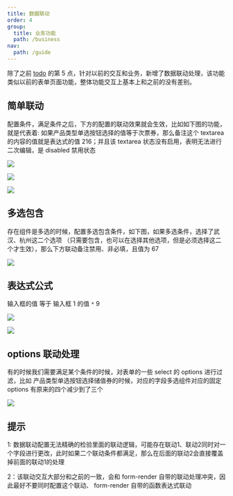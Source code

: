 ```yaml
---
title: 数据联动
order: 4
group:
  title: 业务功能
  path: /business
nav:
  path: /guide
---
```


除了之前 [todo](/guide/intro#todo) 的第 5 点，针对以前的交互和业务，新增了数据联动处理，该功能类似以前的表单页面功能，整体功能交互上基本上和之前的没有差别。

## 简单联动

配置条件，满足条件之后，下方的配置的联动效果就会生效，比如如下图的功能，就是代表着: 如果产品类型单选按钮选择的值等于次票券，那么备注这个 textarea 的内容的值就是表达式的值 216；并且该 textarea 状态没有启用，表明无法进行二次编辑，是 disabled 禁用状态

![](http://qiniu.yenmysoft.com.cn/form-render-assets/business/datalink.png)

![](http://qiniu.yenmysoft.com.cn/form-render-assets/business/datalink1.png)

![](http://qiniu.yenmysoft.com.cn/form-render-assets/business/datalink2.png)

## 多选包含

存在组件是多选的时候，配置多选包含条件，如下图，如果多选条件，选择了武汉、杭州这二个选项 （只需要包含，也可以在选择其他选项，但是必须选择这二个才生效），那么下方联动备注禁用、非必填，且值为 67

![](http://qiniu.yenmysoft.com.cn/form-render-assets/business/datalink3.png)

## 表达式公式

输入框的值 等于 输入框 1 的值 `*` 9

![](http://qiniu.yenmysoft.com.cn/form-render-assets/business/datalink4.png)

![](http://qiniu.yenmysoft.com.cn/form-render-assets/business/datalink5.png)

## options 联动处理

有的时候我们需要满足某个条件的时候，对表单的一些 select 的 options 进行过滤，比如 产品类型单选按钮选择储值券的时候，对应的字段多选组件对应的固定 options 有原来的四个减少到了三个

![](http://qiniu.yenmysoft.com.cn/form-render-assets/business/datalink6.png)

## 提示

<Alert type="error">
1: 数据联动配置无法精确的检验里面的联动逻辑，可能存在联动1、联动2同时对一个字段进行更改，此时如果二个联动条件都满足，那么在后面的联动2会直接覆盖掉前面的联动1的处理

2：该联动交互大部分和之前的一致，会和 form-render 自带的联动处理冲突，因此最好不要同时配置这个联动、 form-render 自带的函数表达式联动
</Alert>
